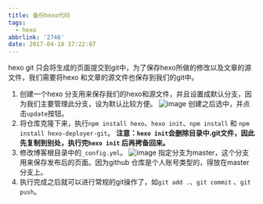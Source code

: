 ```yaml
---
title: 备份hexo代码
tags:
  - hexo
abbrlink: '2746'
date: 2017-04-18 17:22:07
---
```


hexo git 只会将生成的页面提交到git中，为了保存hexo所做的修改以及文章的源文件，我们需要将hexo 和文章的源文件也保存到我们的git中。
1. 创建一个hexo 分支用来保存我们的hexo和源文件，并且设置成默认分支，因为我们主要管理此分支，设为默认比较方便。
![image](http://ooll8xqpq.bkt.clouddn.com/github_branch_settiongs.png)
创建之后选中，并点击`update`按钮。
2. 将仓库克隆下来，执行`npm install hexo`、`hexo init`、`npm install` 和 `npm install hexo-deployer-git`。 **注意：`hexo init`会删除目录中.git文件，因此先复制到别处，执行完`hexo init` 后再拷备回来。**
3. 修改博客根目录中的`_config.yml`。
![image](http://ooll8xqpq.bkt.clouddn.com/deploy.png)
指定分支为master，这个分支用来保存发布后的页面。因为github 仓库是个人账号类型的，得放在master分支上。
4. 执行完成之后就可以进行常规的git操作了，如`git add .`、`git commit` 、`git push`。